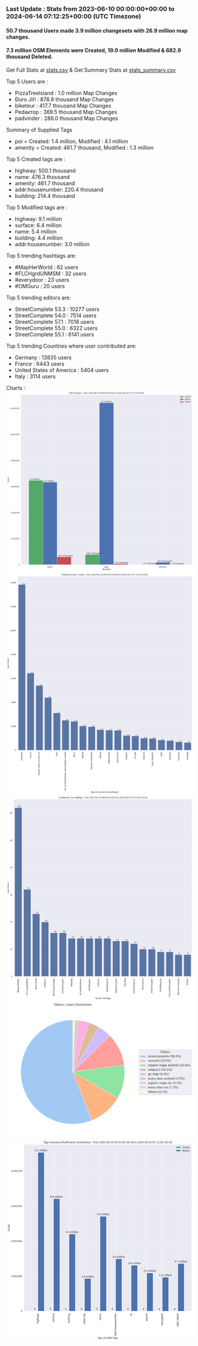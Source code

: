 ### Last Update : Stats from 2023-06-10 00:00:00+00:00 to 2024-06-14 07:12:25+00:00 (UTC Timezone)

#### 50.7 thousand Users made 3.9 million changesets with 26.9 million map changes.
#### 7.3 million OSM Elements were Created, 19.0 million Modified & 682.9 thousand Deleted.
Get Full Stats at [stats.csv](/stats/fieldmappers/Daily/stats.csv)
 & Get Summary Stats at [stats_summary.csv](/stats/fieldmappers/Daily/stats_summary.csv)

Top 5 Users are : 
- PizzaTreeIsland : 1.0 million Map Changes
- Đuro Jiří : 878.8 thousand Map Changes
- biketeur : 417.7 thousand Map Changes
- Реdактор : 369.5 thousand Map Changes
- padvinder : 286.0 thousand Map Changes

Summary of Supplied Tags
- poi = Created: 1.4 million, Modified : 4.1 million
- amenity = Created: 461.7 thousand, Modified : 1.3 million


Top 5 Created tags are :
- highway: 500.1 thousand
- name: 476.3 thousand
- amenity: 461.7 thousand
- addr:housenumber: 220.4 thousand
- building: 214.4 thousand


Top 5 Modified tags are :
- highway: 9.1 million
- surface: 6.4 million
- name: 5.4 million
- building: 4.4 million
- addr:housenumber: 3.0 million


Top 5 trending hashtags are:
- #MapHerWorld : 62 users
- #FLCHgrdUNMSM : 32 users
- #everydoor : 23 users
- #OMGuru : 20 users


Top 5 trending editors are:
- StreetComplete 53.3 : 10277 users
- StreetComplete 54.0 : 7514 users
- StreetComplete 57.1 : 7018 users
- StreetComplete 55.0 : 6322 users
- StreetComplete 55.1 : 6141 users


Top 5 trending Countries where user contributed are:
- Germany : 13835 users
- France : 6443 users
- United States of America : 5404 users
- Italy : 3114 users


 Charts : 
![Alt text](./stats_osm_changes.png) 
![Alt text](./stats_users_per_country.png) 
![Alt text](./stats_users_per_hashtag.png) 
![Alt text](./stats_editors_pie_chart.png) 
![Alt text](./stats_tags.png) 

